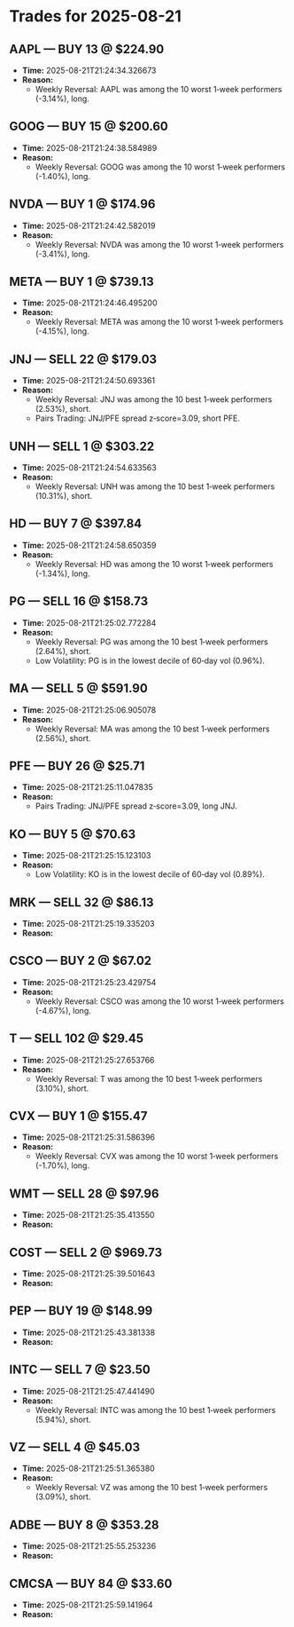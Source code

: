 # Trades for 2025-08-21

## AAPL — BUY 13 @ $224.90
- **Time:** 2025-08-21T21:24:34.326673
- **Reason:**
  - Weekly Reversal: AAPL was among the 10 worst 1‑week performers (-3.14%), long.

## GOOG — BUY 15 @ $200.60
- **Time:** 2025-08-21T21:24:38.584989
- **Reason:**
  - Weekly Reversal: GOOG was among the 10 worst 1‑week performers (-1.40%), long.

## NVDA — BUY 1 @ $174.96
- **Time:** 2025-08-21T21:24:42.582019
- **Reason:**
  - Weekly Reversal: NVDA was among the 10 worst 1‑week performers (-3.41%), long.

## META — BUY 1 @ $739.13
- **Time:** 2025-08-21T21:24:46.495200
- **Reason:**
  - Weekly Reversal: META was among the 10 worst 1‑week performers (-4.15%), long.

## JNJ — SELL 22 @ $179.03
- **Time:** 2025-08-21T21:24:50.693361
- **Reason:**
  - Weekly Reversal: JNJ was among the 10 best 1‑week performers (2.53%), short.
  - Pairs Trading: JNJ/PFE spread z‑score=3.09, short PFE.

## UNH — SELL 1 @ $303.22
- **Time:** 2025-08-21T21:24:54.633563
- **Reason:**
  - Weekly Reversal: UNH was among the 10 best 1‑week performers (10.31%), short.

## HD — BUY 7 @ $397.84
- **Time:** 2025-08-21T21:24:58.650359
- **Reason:**
  - Weekly Reversal: HD was among the 10 worst 1‑week performers (-1.34%), long.

## PG — SELL 16 @ $158.73
- **Time:** 2025-08-21T21:25:02.772284
- **Reason:**
  - Weekly Reversal: PG was among the 10 best 1‑week performers (2.64%), short.
  - Low Volatility: PG is in the lowest decile of 60‑day vol (0.96%).

## MA — SELL 5 @ $591.90
- **Time:** 2025-08-21T21:25:06.905078
- **Reason:**
  - Weekly Reversal: MA was among the 10 best 1‑week performers (2.56%), short.

## PFE — BUY 26 @ $25.71
- **Time:** 2025-08-21T21:25:11.047835
- **Reason:**
  - Pairs Trading: JNJ/PFE spread z‑score=3.09, long JNJ.

## KO — BUY 5 @ $70.63
- **Time:** 2025-08-21T21:25:15.123103
- **Reason:**
  - Low Volatility: KO is in the lowest decile of 60‑day vol (0.89%).

## MRK — SELL 32 @ $86.13
- **Time:** 2025-08-21T21:25:19.335203
- **Reason:**

## CSCO — BUY 2 @ $67.02
- **Time:** 2025-08-21T21:25:23.429754
- **Reason:**
  - Weekly Reversal: CSCO was among the 10 worst 1‑week performers (-4.67%), long.

## T — SELL 102 @ $29.45
- **Time:** 2025-08-21T21:25:27.653766
- **Reason:**
  - Weekly Reversal: T was among the 10 best 1‑week performers (3.10%), short.

## CVX — BUY 1 @ $155.47
- **Time:** 2025-08-21T21:25:31.586396
- **Reason:**
  - Weekly Reversal: CVX was among the 10 worst 1‑week performers (-1.70%), long.

## WMT — SELL 28 @ $97.96
- **Time:** 2025-08-21T21:25:35.413550
- **Reason:**

## COST — SELL 2 @ $969.73
- **Time:** 2025-08-21T21:25:39.501643
- **Reason:**

## PEP — BUY 19 @ $148.99
- **Time:** 2025-08-21T21:25:43.381338
- **Reason:**

## INTC — SELL 7 @ $23.50
- **Time:** 2025-08-21T21:25:47.441490
- **Reason:**
  - Weekly Reversal: INTC was among the 10 best 1‑week performers (5.94%), short.

## VZ — SELL 4 @ $45.03
- **Time:** 2025-08-21T21:25:51.365380
- **Reason:**
  - Weekly Reversal: VZ was among the 10 best 1‑week performers (3.09%), short.

## ADBE — BUY 8 @ $353.28
- **Time:** 2025-08-21T21:25:55.253236
- **Reason:**

## CMCSA — BUY 84 @ $33.60
- **Time:** 2025-08-21T21:25:59.141964
- **Reason:**

